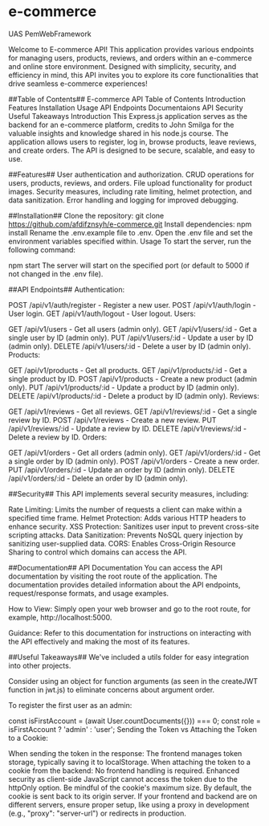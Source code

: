 # e-commerce
UAS PemWebFramework

Welcome to E-commerce API! This application provides various endpoints for managing users, products, reviews, and orders within an e-commerce and online store environment. Designed with simplicity, security, and efficiency in mind, this API invites you to explore its core functionalities that drive seamless e-commerce experiences!

##Table of Contents##
E-commerce API
Table of Contents
Introduction
Features
Installation
Usage
API Endpoints
Documentaions API
Security
Useful Takeaways
Introduction
This Express.js application serves as the backend for an e-commerce platform, credits to John Smilga for the valuable insights and knowledge shared in his node.js course. The application allows users to register, log in, browse products, leave reviews, and create orders. The API is designed to be secure, scalable, and easy to use.

##Features##
User authentication and authorization.
CRUD operations for users, products, reviews, and orders.
File upload functionality for product images.
Security measures, including rate limiting, helmet protection, and data sanitization.
Error handling and logging for improved debugging.

##Installation##
Clone the repository: git clone https://github.com/afdifznsyh/e-commerce.git
Install dependencies: npm install
Rename the .env.example file to .env.
Open the .env file and set the environment variables specified within.
Usage
To start the server, run the following command:

npm start
The server will start on the specified port (or default to 5000 if not changed in the .env file).

##API Endpoints##
Authentication:

POST /api/v1/auth/register - Register a new user.
POST /api/v1/auth/login - User login.
GET /api/v1/auth/logout - User logout.
Users:

GET /api/v1/users - Get all users (admin only).
GET /api/v1/users/:id - Get a single user by ID (admin only).
PUT /api/v1/users/:id - Update a user by ID (admin only).
DELETE /api/v1/users/:id - Delete a user by ID (admin only).
Products:

GET /api/v1/products - Get all products.
GET /api/v1/products/:id - Get a single product by ID.
POST /api/v1/products - Create a new product (admin only).
PUT /api/v1/products/:id - Update a product by ID (admin only).
DELETE /api/v1/products/:id - Delete a product by ID (admin only).
Reviews:

GET /api/v1/reviews - Get all reviews.
GET /api/v1/reviews/:id - Get a single review by ID.
POST /api/v1/reviews - Create a new review.
PUT /api/v1/reviews/:id - Update a review by ID.
DELETE /api/v1/reviews/:id - Delete a review by ID.
Orders:

GET /api/v1/orders - Get all orders (admin only).
GET /api/v1/orders/:id - Get a single order by ID (admin only).
POST /api/v1/orders - Create a new order.
PUT /api/v1/orders/:id - Update an order by ID (admin only).
DELETE /api/v1/orders/:id - Delete an order by ID (admin only).

##Security##
This API implements several security measures, including:

Rate Limiting: Limits the number of requests a client can make within a specified time frame.
Helmet Protection: Adds various HTTP headers to enhance security.
XSS Protection: Sanitizes user input to prevent cross-site scripting attacks.
Data Sanitization: Prevents NoSQL query injection by sanitizing user-supplied data.
CORS: Enables Cross-Origin Resource Sharing to control which domains can access the API.

##Documentation##
API Documentation
You can access the API documentation by visiting the root route of the application. The documentation provides detailed information about the API endpoints, request/response formats, and usage examples.

How to View: Simply open your web browser and go to the root route, for example, http://localhost:5000.

Guidance: Refer to this documentation for instructions on interacting with the API effectively and making the most of its features.


##Useful Takeaways##
We've included a utils folder for easy integration into other projects.

Consider using an object for function arguments (as seen in the createJWT function in jwt.js) to eliminate concerns about argument order.

To register the first user as an admin:

const isFirstAccount = (await User.countDocuments({})) === 0;
const role = isFirstAccount ? 'admin' : 'user';
Sending the Token vs Attaching the Token to a Cookie:

When sending the token in the response:
The frontend manages token storage, typically saving it to localStorage.
When attaching the token to a cookie from the backend:
No frontend handling is required.
Enhanced security as client-side JavaScript cannot access the token due to the httpOnly option.
Be mindful of the cookie's maximum size.
By default, the cookie is sent back to its origin server. If your frontend and backend are on different servers, ensure proper setup, like using a proxy in development (e.g., "proxy": "server-url") or redirects in production.
